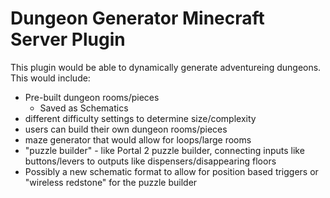 # Dungeon Generator Minecraft Server Plugin
This plugin would be able to dynamically generate adventureing dungeons. This would include:

* Pre-built dungeon rooms/pieces
  * Saved as Schematics
* different difficulty settings to determine size/complexity
* users can build their own dungeon rooms/pieces
* maze generator that would allow for loops/large rooms
* "puzzle builder" - like Portal 2 puzzle builder, connecting inputs like buttons/levers to outputs like dispensers/disappearing floors
* Possibly a new schematic format to allow for position based triggers or "wireless redstone" for the puzzle builder